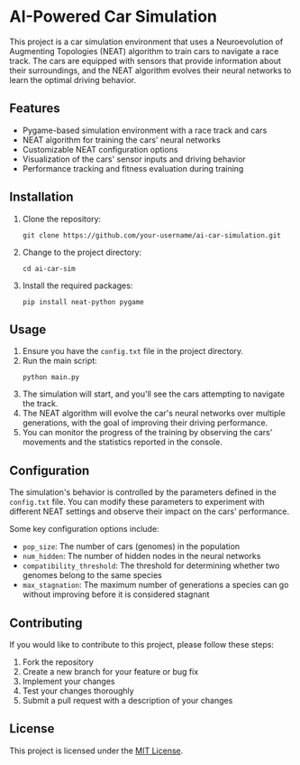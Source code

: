 # AI-Powered Car Simulation

This project is a car simulation environment that uses a Neuroevolution of Augmenting Topologies (NEAT) algorithm to train cars to navigate a race track. The cars are equipped with sensors that provide information about their surroundings, and the NEAT algorithm evolves their neural networks to learn the optimal driving behavior.

## Features

- Pygame-based simulation environment with a race track and cars
- NEAT algorithm for training the cars' neural networks
- Customizable NEAT configuration options
- Visualization of the cars' sensor inputs and driving behavior
- Performance tracking and fitness evaluation during training

## Installation

1. Clone the repository:
   ```
   git clone https://github.com/your-username/ai-car-simulation.git
   ```
2. Change to the project directory:
   ```
   cd ai-car-sim
   ```
3. Install the required packages:
   ```
   pip install neat-python pygame
   ```

## Usage

1. Ensure you have the `config.txt` file in the project directory.
2. Run the main script:
   ```
   python main.py
   ```
3. The simulation will start, and you'll see the cars attempting to navigate the track.
4. The NEAT algorithm will evolve the car's neural networks over multiple generations, with the goal of improving their driving performance.
5. You can monitor the progress of the training by observing the cars' movements and the statistics reported in the console.

## Configuration

The simulation's behavior is controlled by the parameters defined in the `config.txt` file. You can modify these parameters to experiment with different NEAT settings and observe their impact on the cars' performance.

Some key configuration options include:
- `pop_size`: The number of cars (genomes) in the population
- `num_hidden`: The number of hidden nodes in the neural networks
- `compatibility_threshold`: The threshold for determining whether two genomes belong to the same species
- `max_stagnation`: The maximum number of generations a species can go without improving before it is considered stagnant

## Contributing

If you would like to contribute to this project, please follow these steps:

1. Fork the repository
2. Create a new branch for your feature or bug fix
3. Implement your changes
4. Test your changes thoroughly
5. Submit a pull request with a description of your changes

## License

This project is licensed under the [MIT License](LICENSE).
